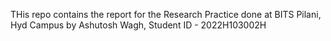 THis repo contains the report for the Research Practice done at BITS Pilani, Hyd Campus by Ashutosh Wagh, Student ID  - 2022H103002H
